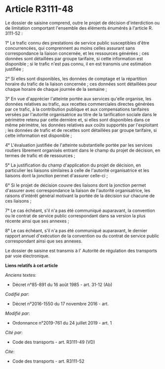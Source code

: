 # Article R3111-48

Le dossier de saisine comprend, outre le projet de décision d'interdiction ou de limitation comportant l'ensemble des
éléments énumérés à l'article R. 3111-52 : 

1° Le trafic connu des prestations de service public susceptibles d'être concurrencées, qui comprennent au moins celles
assurant sans correspondance la liaison concernée, et les ressources générées ; ces données sont détaillées par groupe
tarifaire, si cette information est disponible ; si le trafic n'est pas connu, il en est transmis une estimation justifiée ; 

2° Si elles sont disponibles, les données de comptage et la répartition horaire du trafic de la liaison concernée ; ces
données sont détaillées pour chaque horaire de chaque journée de la semaine ; 

3° En vue d'apprécier l'atteinte portée aux services qu'elle organise, les données relatives au trafic, aux recettes
commerciales directes générées par ce trafic, à la contribution publique et aux compensations tarifaires versées par
l'autorité organisatrice au titre de la tarification sociale dans le périmètre retenu par cette dernière et, si elles sont
disponibles dans ce même périmètre, les données relatives aux coûts supportés par l'exploitant ; les données de trafic et de
recettes sont détaillées par groupe tarifaire, si cette information est disponible ; 

4° L'évaluation justifiée de l'atteinte substantielle portée par les services routiers librement organisés entrant dans le
champ du projet de décision, en termes de trafic et de ressources ; 

5° La justification du champ d'application du projet de décision, en particulier les liaisons similaires à celle de
l'autorité organisatrice et les liaisons dont la jonction permet d'assurer celle-ci ; 

6° Si le projet de décision couvre des liaisons dont la jonction permet d'assurer avec correspondance la liaison de
l'autorité organisatrice, les raisons d'intérêt général motivant la portée de la décision sur chacune de ces liaisons ; 

7° Le cas échéant, s'il n'a pas été communiqué auparavant, la convention ou le contrat de service public correspondant dans
sa version la plus récente ainsi que ses annexes ; 

8° Le cas échéant, s'il n'a pas été communiqué auparavant, le dernier rapport annuel d'exécution de la convention ou du
contrat de service public correspondant ainsi que ses annexes. 

Le dossier de saisine est transmis à l'       Autorité de régulation des transports par voie électronique.

**Liens relatifs à cet article**

_Anciens textes_:

  - Décret n°85-891 du 16 août 1985 - art. 31-12 (Ab)

_Codifié par_:

  - Décret n°2016-1550 du 17 novembre 2016 - art.

_Modifié par_:

  - Ordonnance n°2019-761 du 24 juillet 2019 - art. 1

_Cité par_:

  - Code des transports - art. R3111-49 (VD)

_Cite_:

  - Code des transports - art. R3111-52
